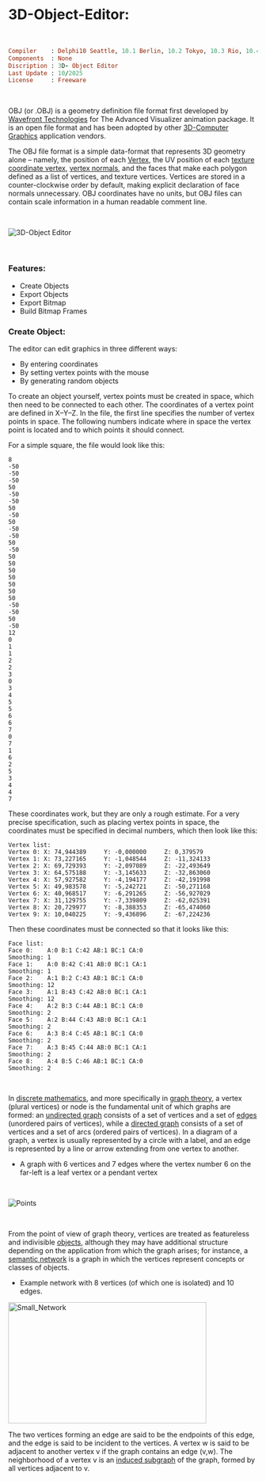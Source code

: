 # 3D-Object-Editor:

</br>

```ruby
Compiler    : Delphi10 Seattle, 10.1 Berlin, 10.2 Tokyo, 10.3 Rio, 10.4 Sydney, 11 Alexandria, 12 Athens
Components  : None
Discription : 3D- Object Editor
Last Update : 10/2025
License     : Freeware
```

</br>

OBJ (or .OBJ) is a geometry definition file format first developed by [Wavefront Technologies](https://en.wikipedia.org/wiki/Wavefront_Technologies) for The Advanced Visualizer animation package. It is an open file format and has been adopted by other [3D-Computer Graphics](https://en.wikipedia.org/wiki/3D_computer_graphics) application vendors.

The OBJ file format is a simple data-format that represents 3D geometry alone – namely, the position of each [Vertex](https://en.wikipedia.org/wiki/Vertex_(geometry)), the UV position of each [texture coordinate vertex](https://en.wikipedia.org/wiki/UV_mapping), [vertex normals](https://en.wikipedia.org/wiki/Vertex_normal), and the faces that make each polygon defined as a list of vertices, and texture vertices. Vertices are stored in a counter-clockwise order by default, making explicit declaration of face normals unnecessary. OBJ coordinates have no units, but OBJ files can contain scale information in a human readable comment line.

</br>

![3D-Object Editor](https://github.com/user-attachments/assets/b6cccc13-6bc8-4b6d-8c9b-66ef33acc1b2)

</br>

### Features:
* Create Objects
* Export Objects
* Export Bitmap
* Build Bitmap Frames

### Create Object:
The editor can edit graphics in three different ways:
* By entering coordinates
* By setting vertex points with the mouse
* By generating random objects

To create an object yourself, vertex points must be created in space, which then need to be connected to each other. The coordinates of a vertex point are defined in X–Y–Z. In the file, the first line specifies the number of vertex points in space. The following numbers indicate where in space the vertex point is located and to which points it should connect.

For a simple square, the file would look like this:
```
8
-50
-50
-50
50
-50
-50
50
-50
50
-50
-50
50
-50
50
50
50
50
50
50
50
-50
-50
50
-50
12
0
1
1
2
2
3
0
3
4
5
5
6
6
7
0
7
1
6
2
5
3
4
4
7
```

These coordinates work, but they are only a rough estimate. For a very precise specification, such as placing vertex points in space, the coordinates must be specified in decimal numbers, which then look like this:

```
Vertex list:
Vertex 0: X: 74,944389     Y: -0,000000     Z: 0,379579
Vertex 1: X: 73,227165     Y: -1,048544     Z: -11,324133
Vertex 2: X: 69,729393     Y: -2,097089     Z: -22,493649
Vertex 3: X: 64,575188     Y: -3,145633     Z: -32,863060
Vertex 4: X: 57,927582     Y: -4,194177     Z: -42,191998
Vertex 5: X: 49,983578     Y: -5,242721     Z: -50,271168
Vertex 6: X: 40,968517     Y: -6,291265     Z: -56,927029
Vertex 7: X: 31,129755     Y: -7,339809     Z: -62,025391
Vertex 8: X: 20,729977     Y: -8,388353     Z: -65,474060
Vertex 9: X: 10,040225     Y: -9,436896     Z: -67,224236
```

Then these coordinates must be connected so that it looks like this:

```
Face list:
Face 0:    A:0 B:1 C:42 AB:1 BC:1 CA:0
Smoothing: 1 
Face 1:    A:0 B:42 C:41 AB:0 BC:1 CA:1
Smoothing: 1 
Face 2:    A:1 B:2 C:43 AB:1 BC:1 CA:0
Smoothing: 12 
Face 3:    A:1 B:43 C:42 AB:0 BC:1 CA:1
Smoothing: 12 
Face 4:    A:2 B:3 C:44 AB:1 BC:1 CA:0
Smoothing: 2 
Face 5:    A:2 B:44 C:43 AB:0 BC:1 CA:1
Smoothing: 2 
Face 6:    A:3 B:4 C:45 AB:1 BC:1 CA:0
Smoothing: 2 
Face 7:    A:3 B:45 C:44 AB:0 BC:1 CA:1
Smoothing: 2 
Face 8:    A:4 B:5 C:46 AB:1 BC:1 CA:0
Smoothing: 2
```

</br>

In [discrete mathematics](https://en.wikipedia.org/wiki/Discrete_mathematics), and more specifically in [graph theory](https://en.wikipedia.org/wiki/Graph_theory), a vertex (plural vertices) or node is the fundamental unit of which graphs are formed: an [undirected graph](https://en.wikipedia.org/wiki/Graph_(discrete_mathematics)#Graph) consists of a set of vertices and a set of [edges](https://en.wikipedia.org/wiki/Glossary_of_graph_theory#edge) (unordered pairs of vertices), while a [directed graph](https://en.wikipedia.org/wiki/Directed_graph) consists of a set of vertices and a set of arcs (ordered pairs of vertices). In a diagram of a graph, a vertex is usually represented by a circle with a label, and an edge is represented by a line or arrow extending from one vertex to another.

* A graph with 6 vertices and 7 edges where the vertex number 6 on the far-left is a leaf vertex or a pendant vertex  
</br>

![Points](https://github.com/user-attachments/assets/3a2e7c90-5fc7-4337-8d55-77bf65ba8260)

</br>

From the point of view of graph theory, vertices are treated as featureless and indivisible [objects](https://en.wikipedia.org/wiki/Mathematical_object), although they may have additional structure depending on the application from which the graph arises; for instance, a [semantic network](https://en.wikipedia.org/wiki/Semantic_network) is a graph in which the vertices represent concepts or classes of objects.

* Example network with 8 vertices (of which one is isolated) and 10 edges.  

<img width="400" height="245" alt="Small_Network" src="https://github.com/user-attachments/assets/8a56f279-caa5-460a-89be-9e35d73c2047" />  

</br>

The two vertices forming an edge are said to be the endpoints of this edge, and the edge is said to be incident to the vertices. A vertex w is said to be adjacent to another vertex v if the graph contains an edge (v,w). The neighborhood of a vertex v is an [induced subgraph](https://en.wikipedia.org/wiki/Induced_subgraph) of the graph, formed by all vertices adjacent to v.



